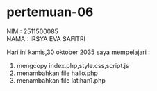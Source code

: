 # pertemuan-06

NIM : 2511500085<br>
NAMA : IRSYA EVA SAFITRI<br>

Hari ini kamis,30 oktober 2035 saya mempelajari :
<ol>
<li>mengcopy index.php,style.css,script.js</li>
<li>menambahkan file hallo.php</li>
<li>menambahkan file latihan1.php</li>
</ol>